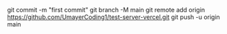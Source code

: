 git commit -m "first commit"
git branch -M main
git remote add origin https://github.com/UmayerCoding1/test-server-vercel.git
git push -u origin main